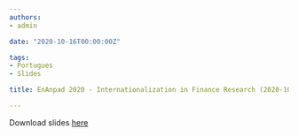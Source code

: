 ```yaml
---
authors:
- admin

date: "2020-10-16T00:00:00Z"

tags: 
- Portugues
- Slides

title: EnAnpad 2020 - Internationalization in Finance Research (2020-10-16)

---
```


Download slides [here](https://zenodo.org/record/4096078)

